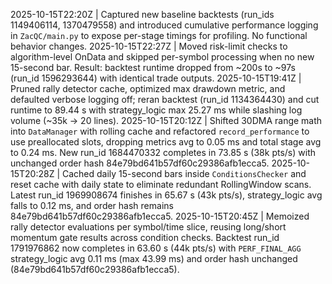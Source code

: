 2025-10-15T22:20Z | Captured new baseline backtests (run_ids 1149406114, 1370479558) and introduced cumulative performance logging in `ZacQC/main.py` to expose per-stage timings for profiling. No functional behavior changes.
2025-10-15T22:27Z | Moved risk-limit checks to algorithm-level OnData and skipped per-symbol processing when no new 15-second bar. Result: backtest runtime dropped from ~200s to ~97s (run_id 1596293644) with identical trade outputs.
2025-10-15T19:41Z | Pruned rally detector cache, optimized max drawdown metric, and defaulted verbose logging off; reran backtest (run_id 1134364430) and cut runtime to 89.44 s with strategy_logic max 25.27 ms while slashing log volume (~35k → 20 lines).
2025-10-15T20:12Z | Shifted 30DMA range math into `DataManager` with rolling cache and refactored `record_performance` to use preallocated slots, dropping metrics avg to 0.05 ms and total stage avg to 0.24 ms. New run_id 1684470332 completes in 73.85 s (38k pts/s) with unchanged order hash 84e79bd641b57df60c29386afb1ecca5.
2025-10-15T20:28Z | Cached daily 15-second bars inside `ConditionsChecker` and reset cache with daily state to eliminate redundant RollingWindow scans. Latest run_id 1969908674 finishes in 65.67 s (43k pts/s), strategy_logic avg falls to 0.12 ms, and order hash remains 84e79bd641b57df60c29386afb1ecca5.
2025-10-15T20:45Z | Memoized rally detector evaluations per symbol/time slice, reusing long/short momentum gate results across condition checks. Backtest run_id 1791976862 now completes in 63.60 s (44k pts/s) with `PERF_FINAL_AGG` strategy_logic avg 0.11 ms (max 43.99 ms) and order hash unchanged (84e79bd641b57df60c29386afb1ecca5).
